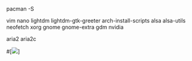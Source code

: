 pacman -S

vim 
nano
lightdm
lightdm-gtk-greeter
arch-install-scripts 
alsa
alsa-utils
neofetch
xorg
gnome
gnome-extra
gdm
nvidia

aria2
aria2c

#[![](https://img.itch.zone/aW1hZ2UvODY4NDgvMTE1NTU1MC5naWY=/original/DnAh90.gif)]
